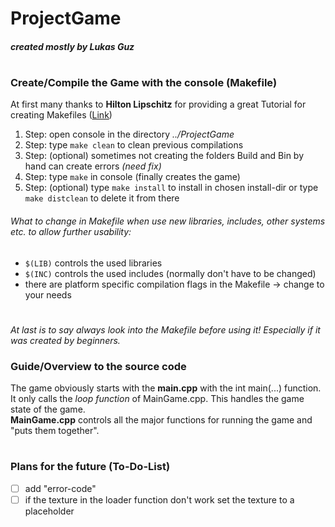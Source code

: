 # ProjectGame
##### created mostly by Lukas Guz
#
### Create/Compile the Game with the console (Makefile)
At first many thanks to **Hilton Lipschitz** for providing a great Tutorial for creating Makefiles ([Link](http://hiltmon.com/blog/2015/09/28/the-simple-c-plus-plus-makefile-executable-edition/))

1. Step: open console in the directory _../ProjectGame_
2. Step: type ``make clean`` to clean previous compilations
3. Step: (optional) sometimes not creating the folders Build and Bin by hand can create errors _(need fix)_
4. Step: type ``make`` in console (finally creates the game)
5. Step: (optional) type ``make install`` to install in chosen install-dir or type ``make distclean`` to delete it from there

###### What to change in Makefile when use new libraries, includes, other systems etc. to allow further usability:
- ``$(LIB)`` controls the used libraries
- ``$(INC)`` controls the used includes (normally don't have to be changed)
- there are platform specific compilation flags in the Makefile -> change to your needs
#
_At last is to say always look into the Makefile before using it! Especially if it was created by beginners._

### Guide/Overview to the source code
The game obviously starts with the **main.cpp** with the int main(...) function. It only calls the _loop function_ of MainGame.cpp. This handles the game state of the game.   
**MainGame.cpp** controls all the major functions for running the game and "puts them together".

#
### Plans for the future (To-Do-List)
- [ ] add "error-code"
- [ ] if the texture in the loader function don't work set the texture to a placeholder
